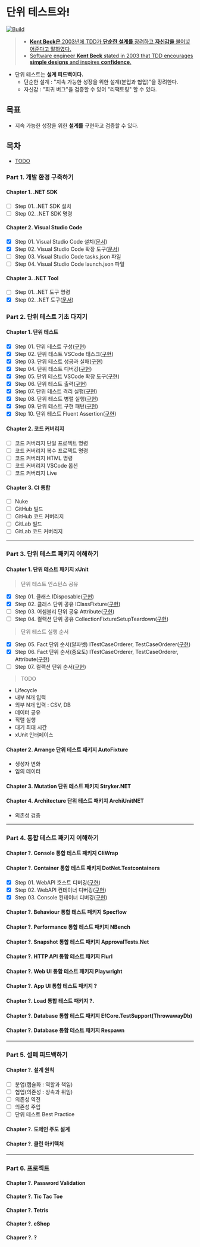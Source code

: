 # 단위 테스트와!

[![Build](https://github.com/hhko/With-UnitTest/actions/workflows/dotnet.yml/badge.svg)](https://github.com/hhko/With-UnitTest/actions/workflows/dotnet.yml)

> - [**Kent Beck은** 2003년에 TDD가 **단순한 설계를** 장려하고 **자신감을** 불어넣어준다고 말하였다.](https://ko.wikipedia.org/wiki/%ED%85%8C%EC%8A%A4%ED%8A%B8_%EC%A3%BC%EB%8F%84_%EA%B0%9C%EB%B0%9C)
> - [Software engineer **Kent Beck** stated in 2003 that TDD encourages **simple designs** and inspires **confidence**.](https://en.wikipedia.org/wiki/Test-driven_development)

- 단위 테스트는 **설계 피드백이다.**
  - 단순한 설계 : "지속 가능한 성장을 위한 설계(분업과 협업)"을 장려한다.
  - 자신감 : "회귀 버그"을 검증할 수 있어 "리팩토링" 할 수 있다.

## 목표
- 지속 가능한 성장을 위한 **설계를** 구현하고 검증할 수 있다.

## 목차
- [TODO](./TODO.md)

### Part 1. 개발 환경 구축하기
#### Chapter 1. .NET SDK
- [ ] Step 01. .NET SDK 설치
- [ ] Step 02. .NET SDK 명령

#### Chapter 2. Visual Studio Code
- [x] Step 01. Visual Studio Code 설치([문서](./Part1/Ch02/Step01/))
- [x] Step 02. Visual Studio Code 확장 도구([문서](./Part1/Ch02/Step02/))
- [ ] Step 03. Visual Studio Code tasks.json 파일
- [ ] Step 04. Visual Studio Code launch.json 파일

#### Chapter 3. .NET Tool
- [ ] Step 01. .NET 도구 명령
- [x] Step 02. .NET 도구([문서](./Part1/Ch03/Step02/))

### Part 2. 단위 테스트 기초 다지기
#### Chapter 1. 단위 테스트
- [x] Step 01. 단위 테스트 구성([구현](./Part2/Ch01/Step01/))
- [x] Step 02. 단위 테스트 VSCode 태스크([구현](./Part2/Ch01/Step02/))
- [x] Step 03. 단위 테스트 성공과 실패([구현](./Part2/Ch01/Step03/))
- [x] Step 04. 단위 테스트 디버깅([구현](./Part2/Ch01/Step04/))
- [x] Step 05. 단위 테스트 VSCode 확장 도구([구현](./Part2/Ch01/Step05/))
- [x] Step 06. 단위 테스트 출력([구현](./Part2/Ch01/Step06/))
- [x] Step 07. 단위 테스트 격리 실행([구현](./Part2/Ch01/Step07/))
- [x] Step 08. 단위 테스트 병렬 실행([구현](./Part2/Ch01/Step08/))
- [x] Step 09. 단위 테스트 구현 패턴([구현](./Part2/Ch01/Step09/))
- [x] Step 10. 단위 테스트 Fluent Assertion([구현](./Part2/Ch01/Step10/))

#### Chapter 2. 코드 커버리지
- [ ] 코드 커버리지 단일 프로젝트 명령
- [ ] 코드 커버리지 복수 프로젝트 명령
- [ ] 코드 커버러지 HTML 명령
- [ ] 코드 커버리지 VSCode 옵션
- [ ] 코드 커버리지 Live

#### Chapter 3. CI 통합
- [ ] Nuke
- [ ] GitHub 빌드
- [ ] GitHub 코드 커버리지
- [ ] GitLab 빌드
- [ ] GitLab 코드 커버리지

---

### Part 3. 단위 테스트 패키지 이해하기
#### Chapter 1. 단위 테스트 패키지 xUnit
> 단위 테스트 인스턴스 공유
- [x] Step 01. 클래스 IDisposable([구현](./Part3/Ch01/Step01/))
- [x] Step 02. 클래스 단위 공유 IClassFixture([구현](./Part3/Ch01/Step02/))
- [ ] Step 03. 어셈블리 단위 공유 Attribute([구현](./Part3/Ch01/Step03/))
- [ ] Step 04. 컬랙션 단위 공유 CollectionFixtureSetupTeardown([구현](./Part3/Ch01/Step04/))
> 단위 테스트 실행 순서
- [x] Step 05. Fact 단위 순서(알파벳) ITestCaseOrderer, TestCaseOrderer([구현](./Part3/Ch01/Step05/))
- [x] Step 06. Fact 단위 순서(중요도) ITestCaseOrderer, TestCaseOrderer, Attribute([구현](./Part3/Ch01/Step06/))
- [ ] Step 07. 컬랙션 단위 순서([구현](./Part3/Ch01/Step07/))
> TODO
- Lifecycle
- 내부 N개 입력
- 외부 N개 입력 : CSV, DB
- 데이터 공유
- 직렬 실행
- 대기 최대 시간
- xUnit 인터페이스

#### Chapter 2. Arrange 단위 테스트 패키지 AutoFixture
- 생성자 변화
- 임의 데이터

#### Chapter 3. Mutation 단위 테스트 패키지 Stryker.NET

#### Chapter 4. Architecture 단위 테스트 패키지 ArchiUnitNET
- 의존성 검증

---

### Part 4. 통합 테스트 패키지 이해하기
#### Chapter ?. Console 통합 테스트 패키지 CliWrap

#### Chapter ?. Container 통합 테스트 패키지 DotNet.Testcontainers
- [x] Step 01. WebAPI 호스트 디버깅([구현](./Part3/Ch01/Step01/))
- [x] Step 02. WebAPI 컨테이너 디버깅([구현](./Part3/Ch01/Step02/))
- [x] Step 03. Console 컨테이너 디버깅([구현](./Part3/Ch01/Step03/))

#### Chapter ?. Behaviour 통합 테스트 패키지 Specflow

#### Chapter ?. Performance 통합 테스트 패키지 NBench

#### Chapter ?. Snapshot 통합 테스트 패키지 ApprovalTests.Net

#### Chapter ?. HTTP API 통합 테스트 패키지 Flurl

#### Chapter ?. Web UI 통합 테스트 패키지 Playwright

#### Chapter ?. App UI 통합 테스트 패키지 ?

#### Chapter ?. Load 통합 테스트 패키지 ?.

#### Chapter ?. Database 통합 테스트 패키지 EfCore.TestSupport(ThrowawayDb)

#### Chapter ?. Database 통합 테스트 패키지 Respawn

---

### Part 5. 설폐 피드백하기
#### Chapter ?. 설계 원칙
- [ ] 분업(캡슐화 : 역할과 책임)
- [ ] 협업(의존성 : 상속과 위임)
- [ ] 의존성 역전
- [ ] 의존성 주입
- [ ] 단위 테스트 Best Practice

#### Chapter ?. 도메인 주도 설계

#### Chapter ?. 클린 아키텍처

---

### Part 6. 프로젝트
#### Chapter ?. Password Validation
#### Chapter ?. Tic Tac Toe
#### Chapter ?. Tetris
#### Chapter ?. eShop
#### Chaprer ?. ?
